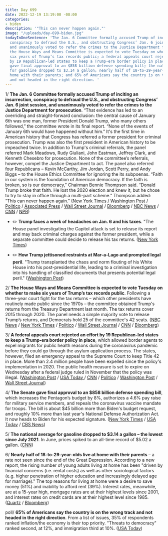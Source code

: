 ```yaml
---
title: Day 699
date: 2022-12-19 13:19:00 -08:00
categories:
- biden
description: '"This can never happen again."'
image: "/uploads/day-699-biden.jpg"
todayInOneSentence: 'The Jan. 6 Committee formally accused Trump of inciting an insurrection,
  conspiracy to defraud the U.S., and obstructing Congress’ Jan. 6 joint session,
  and unanimously voted to refer the crimes to the Justice Department for prosecution;
  the House Ways and Means Committee is expected to vote Tuesday on whether to make
  six years of Trump’s tax records public; a federal appeals court rejected an effort
  by 19 Republican-led states to keep a Trump-era border policy in place; the Senate
  gave final approval to an $858 billion defense spending bill; the national average
  for gasoline dropped to $3.14 a gallon; nearly half of 18-to-29-year-olds live at
  home with their parents; and 65% of Americans say the country is on the wrong track
  and not headed in the right direction. '
---
```


1/ **The Jan. 6 Committee formally accused Trump of inciting an insurrection, conspiracy to defraud the U.S., and obstructing Congress’ Jan. 6 joint session, and unanimously voted to refer the crimes to the Justice Department for prosecution**. “That evidence has led to an overriding and straight-forward conclusion: the central cause of January 6th was one man, former President Donald Trump, who many others followed,” the committee wrote in its final report. “None of the events of January 6th would have happened without him.” It's the first time in American history that Congress has referred a former president for criminal prosecution. Trump was also the first president in American history to be impeached twice. In addition to Trump's criminal referrals, the panel referred Mark Meadows, Rudy Giuliani, John Eastman, Jeffrey Clark, and Kenneth Chesebro for prosecution. None of the committee’s referrals, however, compel the Justice Department to act. The panel also referred four Republicans – Kevin McCarthy, Jim Jordan, Scott Perry, and Andy Biggs – to the House Ethics Committee for ignoring the its subpoenas. “Faith in our system is the foundation of American democracy. If the faith is broken, so is our democracy,” Chairman Bennie Thompson said. “Donald Trump broke that faith. He lost the 2020 election and knew it, but he chose to try to stay in office through a multi-part scheme." Thompson added: “This can never happen again.” ([New York Times](https://www.nytimes.com/live/2022/12/19/us/jan-6-committee-trump) / [Washington Post](https://www.washingtonpost.com/national-security/2022/12/19/jan-6-committee-hearings-live-updates/) / [Politico](https://www.politico.com/news/2022/12/18/jan6-committee-deliver-judgment-trump-00074365) / [Associated Press](https://apnews.com/article/january-6-final-hearing-investigation-wraps-0bceb95826c1c836023d2810ccbeccca) / [Wall Street Journal](https://www.wsj.com/livecoverage/jan-6-committee-hearing-trump-updates?mod=hp_lead_pos1) / [Bloomberg](https://www.bloomberg.com/news/articles/2022-12-19/house-jan-6-panel-considers-recommending-prosecution-for-trump?srnd=premium&sref=MIBMEEoj) / [NBC News](https://www.nbcnews.com/politics/congress/jan-6-committee-prepares-release-criminal-referrals-final-report-rcna61494) / [CNN](https://www.cnn.com/2022/12/19/politics/what-is-in-jan-6-committee-report-summary/index.html) / [NPR](https://www.npr.org/live-updates/jan-6-hearings-committee-criminal-referrals-trump-final-report))

* ✏️ **Trump faces a week of headaches on Jan. 6 and his taxes**. "The House panel investigating the Capitol attack is set to release its report and may back criminal charges against the former president, while a separate committee could decide to release his tax returns. ([New York Times](https://www.nytimes.com/2022/12/18/us/politics/trump-january-6-tax-returns.html))

* ✏️ **How Trump jettisoned restraints at Mar-a-Lago and prompted legal peril**. "Trump transplanted the chaos and norm flouting of his White House into his post-presidential life, leading to a criminal investigation into his handling of classified documents that presents potential legal peril." ([Washington Post](https://www.washingtonpost.com/national-security/2022/12/18/trump-life-after-presidency/))

2/ **The House Ways and Means Committee is expected to vote Tuesday on whether to make six years of Trump’s tax records public**. Following a three-year court fight for the tax returns – which other presidents have routinely made public since the 1970s – the committee obtained Trump's returns from the Treasury Department last month. The tax returns cover 2015 through 2020. The panel needs a simple majority vote to release Trump’s returns, and Democrats hold 25 of the committee's 42 seats. ([NBC News](https://www.nbcnews.com/politics/congress/status-trump-tax-returns-focus-tuesday-hearing-rcna62161) / [New York Times](https://www.nytimes.com/2022/12/16/us/politics/trump-tax-data-house-committee.html) / [Politico](https://www.politico.com/news/2022/12/16/house-democrats-trump-taxes-00074171) / [Wall Street Journal](https://www.wsj.com/articles/trump-tax-returns-may-be-released-after-house-panel-meets-tuesday-11671220933?mod=djemalertNEWS) / [CNN](https://www.cnn.com/2022/12/16/politics/trump-taxes-house-committee-meeting/) / [Bloomberg](https://www.bloomberg.com/news/articles/2022-12-16/fate-of-trump-s-tax-returns-to-be-debated-by-house-panel-tuesday?sref=MIBMEEoj))

3/ **A federal appeals court rejected an effort by 19 Republican-led states to keep a Trump-era border policy in place**, which allowed border agents to expel migrants for public health reasons during the coronavirus pandemic before they could go through the asylum application process. The states, however, filed an emergency appeal to the Supreme Court to keep Title 42 in place. More than 2.4 million people have been expelled since the policy's implementation in 2020. The public health measure is set to expire on Wednesday after a federal judge ruled in November that the policy was illegal. ([Washington Post](https://www.washingtonpost.com/politics/2022/12/19/title-42-supreme-court-border-el-paso/) / [USA Today ](https://www.usatoday.com/story/news/politics/2022/12/19/supreme-court-title-42-trump-migrants/10916252002/)/ [CNN](https://www.cnn.com/2022/12/19/politics/white-house-border-title-42/index.html) / [Politico](https://www.politico.com/news/2022/12/18/immigration-border-biden-title-42-00074482) / [Washington Post](https://www.washingtonpost.com/politics/2022/12/18/title42-border-migrants/) / [Wall Street Journal](https://www.wsj.com/articles/biden-administration-races-to-change-asylum-rules-as-title-42-expiration-looms-11671460300))

4/ **The Senate gave final approval to an $858 billion defense spending bill**, which increases the Pentagon’s budget by 8%, authorizes a 4.6% pay raise for military service members, and repeals the coronavirus vaccine mandate for troops. The bill is about $45 billion more than Biden's budget request, and roughly 10% more than last year's National Defense Authorization Act. It now heads to Biden for his expected signature. ([New York Times](https://www.nytimes.com/2022/12/16/us/politics/congress-defense-bill-military.html) / [USA Today](https://www.usatoday.com/story/news/politics/2022/12/15/congress-passes-defense-bill-ukraine-suicide-pay/10898426002/) / [CBS News](https://www.cbsnews.com/news/ndaa-senate-passes-annual-defense-spending-bill-rescinds-military-covid-vaccine-requirement/))

5/ **The national average for gasoline dropped to $3.14 a gallon – the lowest since July 2021**. In June, prices spiked to an all-time record of $5.02 a gallon. ([CNN](https://www.cnn.com/2022/12/19/economy/gas-prices-inflation-economy/index.html))

6/ **Nearly half of 18-to-29-year-olds live at home with their parents** – a rate not seen since the end of the Great Depression. According to a new report, the rising number of young adults living at home has been "driven by financial concerns (i.e. rental costs) as well as other sociological factors (e.g. higher penetration of higher education and increasingly delayed age for marriage)." The top reasons for living at home were a desire to save money (51%) and inability to afford rent (39%). Interest rates, meanwhile, are at a 15-year high, mortgage rates are at their highest levels since 2001, and interest rates on credit cards are at their highest level since 1985. ([Quartz](https://qz.com/nearly-half-of-americans-age-18-to-29-are-living-with-t-1849882457) / [Bloomberg](https://www.bloomberg.com/news/articles/2022-12-19/us-federal-reserve-interest-rate-hikes-hurt-those-with-little-cash?sref=MIBMEEoj))

poll/ **65% of Americans say the country is on the wrong track and not headed in the right direction**. From a list of issues, 35% of respondents ranked inflation/the economy is their top priority. "Threats to democracy" ranked second, at 12%, and immigration third at 10%. ([USA Today](https://www.usatoday.com/story/news/politics/2022/12/18/poll-inflation-future-leaders-americans/10903538002/))